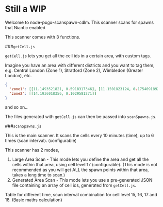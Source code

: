 # Still a WIP

Welcome to node-pogo-scanspawn-cdlm. This scanner scans for spawns that Niantic enabled.

This scanner comes with 3 functions.

###`getCell.js`

`getCell.js` lets you get all the cell ids in a certain area, with custom tags.

Imagine you have an area with different districts and you want to tag them, e.g. Central London (Zone 1), Stratford (Zone 2), Wimbledon (Greater London), etc.

```json
{
  "zone1": [[11.1493521821, 0.5918317346], [11.1501823124, 0.1754091892]],
  "zone2": [[14.1936018356, 0.1029581271]]
}
```
and so on...

The files generated with `getCell.js` can then be passed into `scanSpawns.js`.

###`scanSpawns.js`

This is the main scanner. It scans the cells every 10 minutes (time), up to 6 times (scan interval). (configurable)

This scanner has 2 modes,
1. Large Area Scan - This mode lets you define the area and get all the cells within that area, using cell level 17 (configurable). (This mode is not recommended as you will get ALL the spawn points within that area, takes a long time to scan.)
2. Generated Area Scan - This mode lets you use a pre-generated JSON file containing an array of cell ids, generated from `getCell.js`.

Table for different time, scan interval combination for cell level 15, 16, 17 and 18. (Basic maths calculation)
